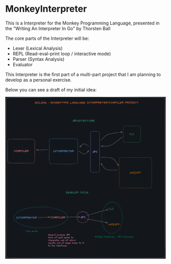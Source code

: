 # MonkeyInterpreter
This is a Interpreter for the Monkey Programming Language, presented in the "Writing An Interpreter In Go" by Thorsten Ball

The core parts of the Interpreter will be:

- Lexer (Lexical Analysis)
- REPL (Read-eval-print loop / interactive mode)
- Parser (Syntax Analysis)
- Evaluator

This Interpreter is the first part of a multi-part project that I am planning to develop as a personal exercise.

Below you can see a draft of my initial idea:

![Full Project Diagram](./attachments/MonkeyType_Project.png)
